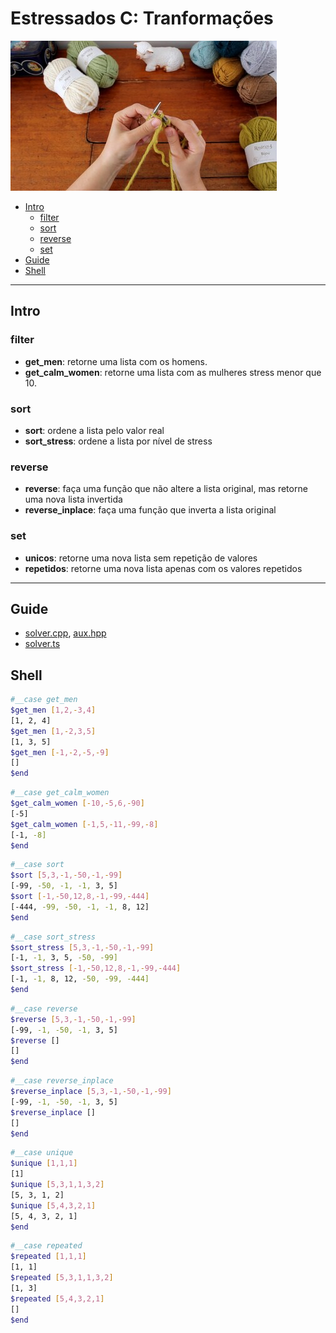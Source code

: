 # Estressados C: Tranformações

![](cover.jpg)

[](toc)

- [Intro](#intro)
    - [filter](#filter)
    - [sort](#sort)
    - [reverse](#reverse)
    - [set](#set)
- [Guide](#guide)
- [Shell](#shell)
[](toc)

***
## Intro

### filter
- **get_men**: retorne uma lista com os homens.
- **get_calm_women**: retorne uma lista com as mulheres stress menor que 10.

### sort
- **sort**: ordene a lista pelo valor real
- **sort_stress**: ordene a lista por nível de stress

### reverse
- **reverse**: faça uma função que não altere a lista original, mas retorne uma nova lista invertida
- **reverse_inplace**: faça uma função que inverta a lista original

### set
- **unicos**: retorne uma nova lista sem repetição de valores
- **repetidos**: retorne uma nova lista apenas com os valores repetidos

___
## Guide

- [solver.cpp](.cache/draft.cpp), [aux.hpp](https://raw.githubusercontent.com/senapk/cppaux/master/aux.hpp)
- [solver.ts](.cache/draft.ts)

## Shell

```sh
#__case get_men
$get_men [1,2,-3,4]
[1, 2, 4]
$get_men [1,-2,3,5]
[1, 3, 5]
$get_men [-1,-2,-5,-9]
[]
$end
```

```sh
#__case get_calm_women
$get_calm_women [-10,-5,6,-90]
[-5]
$get_calm_women [-1,5,-11,-99,-8]
[-1, -8]
$end
```

```sh
#__case sort
$sort [5,3,-1,-50,-1,-99]
[-99, -50, -1, -1, 3, 5]
$sort [-1,-50,12,8,-1,-99,-444]
[-444, -99, -50, -1, -1, 8, 12]
$end
```

```sh
#__case sort_stress
$sort_stress [5,3,-1,-50,-1,-99]
[-1, -1, 3, 5, -50, -99]
$sort_stress [-1,-50,12,8,-1,-99,-444]
[-1, -1, 8, 12, -50, -99, -444]
$end
```

```sh
#__case reverse
$reverse [5,3,-1,-50,-1,-99]
[-99, -1, -50, -1, 3, 5]
$reverse []
[]
$end
```

```sh
#__case reverse_inplace
$reverse_inplace [5,3,-1,-50,-1,-99]
[-99, -1, -50, -1, 3, 5]
$reverse_inplace []
[]
$end
```


```sh
#__case unique
$unique [1,1,1]
[1]
$unique [5,3,1,1,3,2]
[5, 3, 1, 2]
$unique [5,4,3,2,1]
[5, 4, 3, 2, 1]
$end
```

```sh
#__case repeated
$repeated [1,1,1]
[1, 1]
$repeated [5,3,1,1,3,2]
[1, 3]
$repeated [5,4,3,2,1]
[]
$end
```
